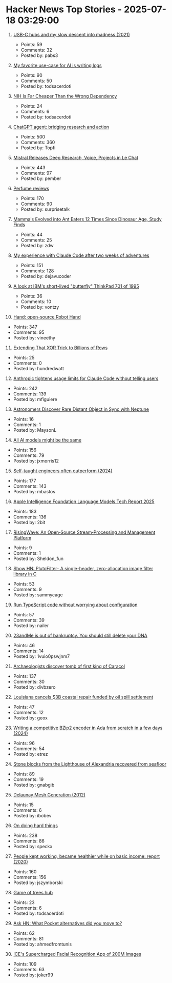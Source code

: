 # Hacker News Top Stories - 2025-07-18 03:29:00

1. [USB-C hubs and my slow descent into madness (2021)](https://overengineer.dev/blog/2021/04/25/usb-c-hub-madness/)
   - Points: 59
   - Comments: 32
   - Posted by: pabs3

2. [My favorite use-case for AI is writing logs](https://newsletter.vickiboykis.com/archive/my-favorite-use-case-for-ai-is-writing-logs/)
   - Points: 90
   - Comments: 50
   - Posted by: todsacerdoti

3. [NIH Is Far Cheaper Than the Wrong Dependency](https://lewiscampbell.tech/blog/250718.html)
   - Points: 24
   - Comments: 6
   - Posted by: todsacerdoti

4. [ChatGPT agent: bridging research and action](https://openai.com/index/introducing-chatgpt-agent/)
   - Points: 500
   - Comments: 360
   - Posted by: Topfi

5. [Mistral Releases Deep Research, Voice, Projects in Le Chat](https://mistral.ai/news/le-chat-dives-deep)
   - Points: 443
   - Comments: 97
   - Posted by: pember

6. [Perfume reviews](https://gwern.net/blog/2025/perfume)
   - Points: 170
   - Comments: 90
   - Posted by: surprisetalk

7. [Mammals Evolved into Ant Eaters 12 Times Since Dinosaur Age, Study Finds](https://news.njit.edu/mammals-evolved-ant-eaters-12-times-dinosaur-age-study-finds)
   - Points: 44
   - Comments: 25
   - Posted by: zdw

8. [My experience with Claude Code after two weeks of adventures](https://sankalp.bearblog.dev/my-claude-code-experience-after-2-weeks-of-usage/)
   - Points: 151
   - Comments: 128
   - Posted by: dejavucoder

9. [A look at IBM's short-lived "butterfly" ThinkPad 701 of 1995](https://www.fastcompany.com/91356463/ibm-thinkpad-701-butterfly-keyboard)
   - Points: 36
   - Comments: 10
   - Posted by: vontzy

10. [Hand: open-source Robot Hand](https://github.com/pollen-robotics/AmazingHand)
   - Points: 347
   - Comments: 95
   - Posted by: vineethy

11. [Extending That XOR Trick to Billions of Rows](https://nochlin.com/blog/extending-that-xor-trick)
   - Points: 25
   - Comments: 0
   - Posted by: hundredwatt

12. [Anthropic tightens usage limits for Claude Code without telling users](https://techcrunch.com/2025/07/17/anthropic-tightens-usage-limits-for-claude-code-without-telling-users/)
   - Points: 242
   - Comments: 139
   - Posted by: mfiguiere

13. [Astronomers Discover Rare Distant Object in Sync with Neptune](https://pweb.cfa.harvard.edu/news/astronomers-discover-rare-distant-object-sync-neptune)
   - Points: 16
   - Comments: 1
   - Posted by: MaysonL

14. [All AI models might be the same](https://blog.jxmo.io/p/there-is-only-one-model)
   - Points: 156
   - Comments: 79
   - Posted by: jxmorris12

15. [Self-taught engineers often outperform (2024)](https://michaelbastos.com/blog/why-self-taught-engineers-often-outperform)
   - Points: 177
   - Comments: 143
   - Posted by: mbastos

16. [Apple Intelligence Foundation Language Models Tech Report 2025](https://machinelearning.apple.com/research/apple-foundation-models-tech-report-2025)
   - Points: 183
   - Comments: 136
   - Posted by: 2bit

17. [RisingWave: An Open‑Source Stream‑Processing and Management Platform](https://github.com/risingwavelabs/risingwave)
   - Points: 9
   - Comments: 1
   - Posted by: Sheldon_fun

18. [Show HN: PlutoFilter- A single-header, zero-allocation image filter library in C](https://github.com/sammycage/plutofilter)
   - Points: 53
   - Comments: 9
   - Posted by: sammycage

19. [Run TypeScript code without worrying about configuration](https://tsx.is/)
   - Points: 57
   - Comments: 39
   - Posted by: nailer

20. [23andMe is out of bankruptcy. You should still delete your DNA](https://www.washingtonpost.com/technology/2025/07/17/23andme-bankruptcy-privacy/)
   - Points: 46
   - Comments: 14
   - Posted by: 1vuio0pswjnm7

21. [Archaeologists discover tomb of first king of Caracol](https://uh.edu/news-events/stories/2025/july/07102025-caracol-chase-discovery-maya-ruler.php)
   - Points: 137
   - Comments: 30
   - Posted by: divbzero

22. [Louisiana cancels $3B coastal repair funded by oil spill settlement](https://apnews.com/article/louisiana-coastal-restoration-gulf-oil-spill-affaae2877bf250f636a633a14fbd0c7)
   - Points: 47
   - Comments: 12
   - Posted by: geox

23. [Writing a competitive BZip2 encoder in Ada from scratch in a few days (2024)](https://gautiersblog.blogspot.com/2024/11/writing-bzip2-encoder-in-ada-from.html)
   - Points: 96
   - Comments: 54
   - Posted by: etrez

24. [Stone blocks from the Lighthouse of Alexandria recovered from seafloor](https://archaeologymag.com/2025/07/lighthouse-of-alexandria-rises-again/)
   - Points: 89
   - Comments: 19
   - Posted by: gnabgib

25. [Delaunay Mesh Generation (2012)](https://people.eecs.berkeley.edu/~jrs/meshbook.html)
   - Points: 15
   - Comments: 6
   - Posted by: ibobev

26. [On doing hard things](https://parv.bearblog.dev/kayaking/)
   - Points: 238
   - Comments: 86
   - Posted by: speckx

27. [People kept working, became healthier while on basic income: report (2020)](https://www.cbc.ca/news/canada/hamilton/basic-income-mcmaster-report-1.5485729)
   - Points: 160
   - Comments: 156
   - Posted by: jszymborski

28. [Game of trees hub](https://gothub.org/)
   - Points: 23
   - Comments: 6
   - Posted by: todsacerdoti

29. [Ask HN: What Pocket alternatives did you move to?](undefined)
   - Points: 62
   - Comments: 81
   - Posted by: ahmedfromtunis

30. [ICE's Supercharged Facial Recognition App of 200M Images](https://www.404media.co/inside-ices-supercharged-facial-recognition-app-of-200-million-images/)
   - Points: 109
   - Comments: 63
   - Posted by: joker99

